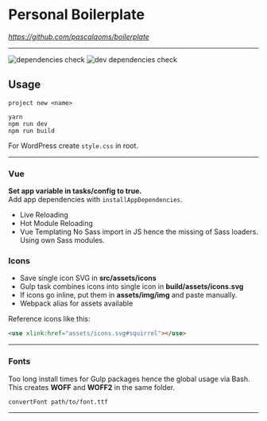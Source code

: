 
# Personal Boilerplate
_https://github.com/pascalaoms/boilerplate_
- - - -
![dependencies check](https://david-dm.org/pascalaoms/boilerplate.svg)
![dev dependencies check](https://david-dm.org/pascalaoms/boilerplate/dev-status.svg)
## Usage
```
project new <name>

yarn
npm run dev  
npm run build
```

For WordPress create `style.css` in root.

---
### Vue
**Set app variable in tasks/config to true.**  
Add app dependencies with `installAppDependencies`.

* Live Reloading
* Hot Module Reloading  
* Vue Templating
No Sass import in JS hence the missing of Sass loaders. Using own Sass modules.  

### Icons
* Save single icon SVG in **src/assets/icons**  
* Gulp task combines icons into single icon in **build/assets/icons.svg**
* If icons go inline, put them in **assets/img/img** and paste manually.
* Webpack alias for assets available

Reference icons like this:
```html
<use xlink:href="assets/icons.svg#squirrel"></use>
```

---

### Fonts
Too long install times for Gulp packages hence the global usage via Bash.  
This creates **WOFF** and **WOFF2** in the same folder.
```
convertFont path/to/font.ttf
```

---
